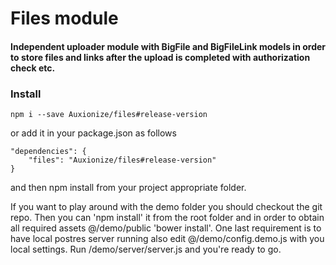 # Files module

#### Independent uploader module with BigFile and BigFileLink models in order to store files and links after the upload is completed with authorization check etc.
 
### Install

```
npm i --save Auxionize/files#release-version
```

or add it in your package.json as follows

```
"dependencies": {
    "files": "Auxionize/files#release-version"
}
```

and then npm install from your project appropriate folder.

If you want to play around with the demo folder you should checkout the git repo.
Then you can 'npm install' it from the root folder and in order to obtain all required assets
@/demo/public 'bower install'. One last requirement is to have local postres server running 
also edit @/demo/config.demo.js with you local settings. Run /demo/server/server.js and you're ready to go.